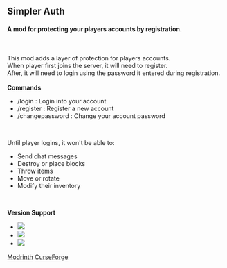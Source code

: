 ## Simpler Auth
#### A mod for protecting your players accounts by registration.

<br>

This mod adds a layer of protection for players accounts.  
When player first joins the server, it will need to register.  
After, it will need to login using the password it entered during registration.  
<br>
**Commands**
- /login <password> : Login into your account
- /register <password> <repeatPassword> : Register a new account
- /changepassword <oldPassword> <newPassword> : Change your account password

<br>

Until player logins, it won't be able to:  
- Send chat messages
- Destroy or place blocks
- Throw items
- Move or rotate
- Modify their inventory

<br>  

**Version Support**
- ![](https://img.shields.io/badge/1.17.x-Supported-green)
- ![](https://img.shields.io/badge/1.16.5-Supported-important)
- ![](https://img.shields.io/badge/1.16.4%3C-Not%20ported-red)

[Modrinth](https://modrinth.com/mod/simpler-auth)
[CurseForge](https://www.curseforge.com/minecraft/mc-mods/simpler-auth)
  
